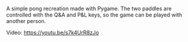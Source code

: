 A simple pong recreation made with Pygame. The two paddles are controlled with the Q&A and P&L keys, so the game can be played with another person. 

Video: https://youtu.be/s7k4UrR8zJo
